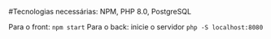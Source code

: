 #Tecnologias necessárias:
NPM, PHP 8.0, PostgreSQL 

Para o front: `npm start`
Para o back: inicie o servidor `php -S localhost:8080`
